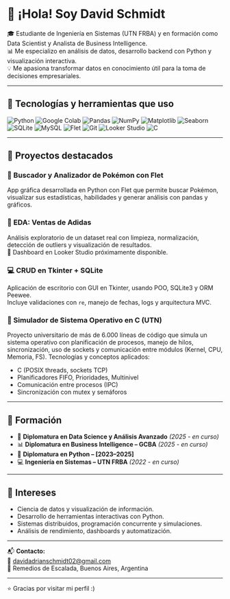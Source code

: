# 👋 ¡Hola! Soy David Schmidt

🎓 Estudiante de Ingeniería en Sistemas (UTN FRBA) y en formación como Data Scientist y Analista de Business Intelligence.  
📊 Me especializo en análisis de datos, desarrollo backend con Python y visualización interactiva.  
💡 Me apasiona transformar datos en conocimiento útil para la toma de decisiones empresariales.

---

## 🚀 Tecnologías y herramientas que uso

![Python](https://img.shields.io/badge/-Python-333?logo=python&logoColor=white)
![Google Colab](https://img.shields.io/badge/Google_Colab-F9AB00?style=plastic&logo=google-colab&logoColor=white)
![Pandas](https://img.shields.io/badge/-Pandas-150458?logo=pandas&logoColor=white)
![NumPy](https://img.shields.io/badge/-NumPy-013243?logo=numpy&logoColor=white)
![Matplotlib](https://img.shields.io/badge/-Matplotlib-11557C?logo=matplotlib&logoColor=white)
![Seaborn](https://img.shields.io/badge/-Seaborn-39475b?logo=python&logoColor=white)
![SQLite](https://img.shields.io/badge/-SQLite-003B57?logo=sqlite&logoColor=white)
![MySQL](https://img.shields.io/badge/-MySQL-00758F?logo=mysql&logoColor=white)
![Flet](https://img.shields.io/badge/-Flet-2563EB?logo=windows11&logoColor=white)
![Git](https://img.shields.io/badge/-Git-F05032?logo=git&logoColor=white)
![Looker Studio](https://img.shields.io/badge/-Looker_Studio-4285F4?logo=googleanalytics&logoColor=white)
![C](https://img.shields.io/badge/-C-A8B9CC?logo=c&logoColor=white)

---

## 📂 Proyectos destacados

### 🔎 Buscador y Analizador de Pokémon con Flet  
App gráfica desarrollada en Python con Flet que permite buscar Pokémon, visualizar sus estadísticas, habilidades y generar análisis con pandas y gráficos.

### 👟 EDA: Ventas de Adidas  
Análisis exploratorio de un dataset real con limpieza, normalización, detección de outliers y visualización de resultados.  
🔗 Dashboard en Looker Studio próximamente disponible.

### 💻 CRUD en Tkinter + SQLite  
Aplicación de escritorio con GUI en Tkinter, usando POO, SQLite3 y ORM Peewee.  
Incluye validaciones con `re`, manejo de fechas, logs y arquitectura MVC.

### 🧵 Simulador de Sistema Operativo en C (UTN)
Proyecto universitario de más de 6.000 líneas de código que simula un sistema operativo con planificación de procesos, manejo de hilos, sincronización, uso de sockets y comunicación entre módulos (Kernel, CPU, Memoria, FS).
Tecnologías y conceptos aplicados:
- C (POSIX threads, sockets TCP)
- Planificadores FIFO, Prioridades, Multinivel
- Comunicación entre procesos (IPC)
- Sincronización con mutex y semáforos
---

## 🧠 Formación

- 💼 **Diplomatura en Data Science y Análisis Avanzado** *(2025 - en curso)*  
- 📊 **Diplomatura en Business Intelligence – GCBA** *(2025 - en curso)*  
- 🐍 **Diplomatura en Python – [2023–2025]**  
- 💻 **Ingeniería en Sistemas – UTN FRBA** *(2022 - en curso)*

---

## 🧩 Intereses

- Ciencia de datos y visualización de información.  
- Desarrollo de herramientas interactivas con Python.  
- Sistemas distribuidos, programación concurrente y simulaciones.  
- Análisis de rendimiento, dashboards y automatización.

---

📬 **Contacto:**  
📧 [davidadrianschmidt02@gmail.com](mailto:davidadrianschmidt02@gmail.com)  
📍 Remedios de Escalada, Buenos Aires, Argentina

---

⭐ Gracias por visitar mi perfil :)
